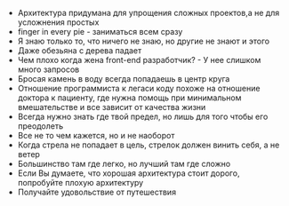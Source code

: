 - Архитектура придумана для упрощения сложных проектов,а не для усложнения простых
- finger in every pie - заниматься всем сразу
- Я знаю только то, что ничего не знаю, но другие не знают и этого
- Даже обезьяна с дерева падает
- Чем плохо когда жена front-end разработчик? - У нее слишком много запросов
- Бросая камень в воду всегда попадаешь в центр круга
- Отношение программиста к легаси коду похоже на отношение доктора к пациенту, где нужна помощь при минимальном вмешательстве и все зависит от качества жизни
- Всегда нужно знать где твой предел, но лишь для того чтобы его преодолеть
- Все не то чем кажется, но и не наоборот
- Когда стрела не попадает в цель, стрелок должен винить себя, а не ветер
- Большинство там где легко, но лучший там где сложно
- Если Вы думаете, что хорошая архитектура стоит дорого, попробуйте плохую архитектуру
- Получайте удовольствие от путешествия
